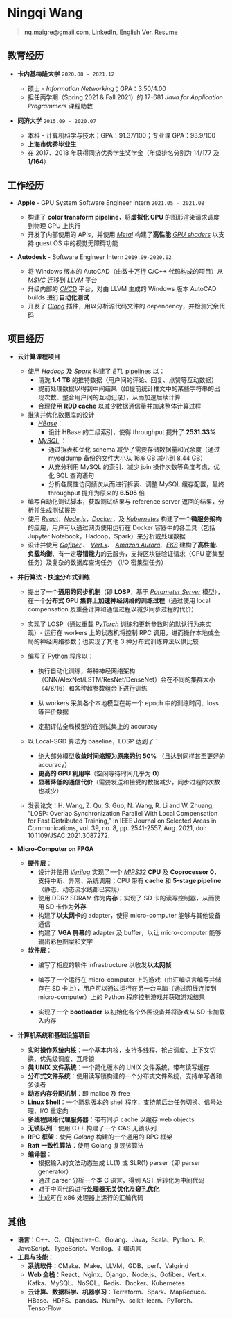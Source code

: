# Ningqi Wang

> nq.maigre@gmail.com, [LinkedIn](https://www.linkedin.com/in/ningqi-wang), [English Ver. Resume](https://drive.google.com/file/d/1xYoTwvz8s6pVGqTGwRoXwsvuOyOlt6ME)



## 教育经历

* __卡内基梅隆大学__ `2020.08 - 2021.12`
  * 硕士 - *Information Networking*；GPA：3.50/4.00
  * 担任两学期（Spring 2021 & Fall 2021）的 17-681 *Java for Application Programmers* 课程助教

* __同济大学__ `2015.09 - 2020.07`
  * 本科 - 计算机科学与技术；GPA：91.37/100；专业课 GPA：93.9/100
  * **上海市优秀毕业生**
  * 在 2017、2018 年获得同济优秀学生奖学金（年级排名分别为 14/177 及 **1/164**）



## 工作经历

* __Apple__ - GPU System Software Engineer Intern `2021.05 - 2021.08`
  * 构建了 **color transform pipeline**，将**虚拟化 GPU** 的图形渲染请求调度到物理 GPU 上执行
  * 开发了内部使用的 APIs，并使用 *<u>Metal</u>* 构建了**高性能** *<u>GPU shaders</u>* 以支持 guest OS 中的视觉无障碍功能

* __Autodesk__ - Software Engineer Intern `2019.09-2020.02`
  * 将 Windows 版本的 AutoCAD（由数十万行 C/C++ 代码构成的项目）从 *<u>MSVC</u>* 迁移到 *<u>LLVM</u>* 平台
  * 升级内部的 *<u>CI/CD</u>* 平台，对由 LLVM 生成的 Windows 版本 AutoCAD builds 进行**自动化测试**
  * 开发了 *<u>Clang</u>* 插件，用以分析源代码文件的 dependency，并检测冗余代码



## 项目经历

* **云计算课程项目**
  * 使用 *<u>Hadoop</u>* 及 *<u>Spark</u>* 构建了 <u>*ETL* pipelines</u> 以：
    * 清洗 **1.4 TB** 的推特数据（用户间的评论、回复、点赞等互动数据）
    * 提前处理数据以得到中间结果（如提前统计推文中的某些字符串的出现次数、整合用户间的互动记录），从而加速后续计算
    * 合理使用 **RDD cache** 以减少数据通信量并加速整体计算过程
  * 推演并优化数据库的设计
    * <u>*HBase*</u>：
      * 设计 HBase 的二级索引，使得 throughput 提升了 **2531.33%**
    * <u>*MySQL*</u> ：
      * 通过拆表和优化 schema 减少了需要存储数据量和冗余度（通过 mysqldump 备份的文件大小从 16.6 GB 减小到 8.44 GB）
      * 从充分利用 MySQL 的索引、减少 join 操作次数等角度考虑，优化 SQL 查询语句
      * 分析各属性访问频次从而进行拆表、调整 MySQL 缓存配置，最终 throughput 提升为原来的 **6.595** 倍
  * 编写自动化测试脚本，获取测试结果与 reference server 返回的结果，分析并生成测试报告
  * 使用 *<u>React</u>*，*<u>Node.js</u>*，*<u>Docker</u>*，及 *<u>Kubernetes</u>* 构建了一个**微服务架构**的应用，用户可以通过网页使用运行在 Docker 容器中的各工具（包括 Jupyter Notebook，Hadoop，Spark）来分析或处理数据
  * 设计并使用 *<u>Gofiber</u>* 、 *<u>Vert.x</u>*、 *<u>Amazon Aurora</u>*、*<u>EKS</u>* 建构了**高性能**、**负载均衡**、有一定**容错能力**的云服务，支持区块链验证请求（CPU 密集型任务）及复杂的数据库查询任务 （I/O 密集型任务）
* **并行算法 - 快速分布式训练**
  * 提出了一个**通用的同步机制**（即 **LOSP**，基于 *<u>Parameter Server</u>* 模型），在一个**分布式 GPU 集群**上**加速神经网络的训练过程**（通过使用 local compensation 及重叠计算和通信过程以减少同步过程的代价）
  * 实现了 LOSP（通过重载 *<u>PyTorch</u>* 训练和更新参数时的默认行为来实现）- 运行在 workers 上的状态机将控制 RPC 调用，进而操作本地或全局的神经网络参数；也实现了其他 3 种分布式训练算法以供比较
  * 编写了 Python 程序以：

    * 执行自动化训练，每种神经网络架构（CNN/AlexNet/LSTM/ResNet/DenseNet）会在不同的集群大小（4/8/16）和各种超参数组合下进行训练
    * 从 workers 采集各个本地模型在每一个 epoch 中的训练时间、loss 等评价数据

    * 定期评估全局模型的在测试集上的 accuracy
  * 以 Local-SGD 算法为 baseline，LOSP 达到了：

    * 绝大部分模型**收敛时间缩短为原来的约 50%** （且达到同样甚至更好的 accuracy）
    * **更高的 GPU 利用率**（空闲等待时间几乎为 **0**）
    * **显著降低的通信代价**（需要发送和接受的数据减少，同步过程的次数也减少）
  * 发表论文：H. Wang, Z. Qu, S. Guo, N. Wang, R. Li and W. Zhuang, ”LOSP: Overlap Synchronization Parallel With Local Compensation for Fast Distributed Training,” in IEEE Journal on Selected Areas in Communications, vol. 39, no. 8, pp. 2541-2557, Aug. 2021, doi: 10.1109/JSAC.2021.3087272.

* **Micro-Computer on FPGA**
  * **硬件层**：
    * 设计并使用 *<u>Verilog</u>* 实现了一个 *<u>MIPS32</u>* **CPU** 及 **Coprocessor 0**，支持中断、异常、系统调用；CPU 带有 **cache** 和 **5-stage pipeline**（静态、动态流水线都已实现）
    * 使用 DDR2 SDRAM 作为**内存**；实现了 SD 卡的读写控制器，从而使用 SD 卡作为**外存**
    * 构建了**以太网卡**的 adapter，使得 micro-computer 能够与其他设备通信
    * 构建了 **VGA 屏幕**的 adapter 及 buffer，以让 micro-computer 能够输出彩色图案和文字
  * **软件层**：
    * 编写了相应的软件 infrastructure 以收发**以太网帧**
    * 编写了一个运行在 micro-computer 上的游戏（由汇编语言编写并储存在 SD 卡上），用户可以通过运行在另一台电脑（通过网线连接到 micro-computer）上的 Python 程序控制游戏并获取游戏结果

    * 实现了一个 **bootloader** 以初始化各个外围设备并将游戏从 SD 卡加载入内存

* **计算机系统和基础设施项目**
  * **实时操作系统内核**：一个基本内核，支持多线程、抢占调度、上下文切换、优先级调度、互斥锁
  * **类 UNIX 文件系统**：一个简化版本的 UNIX 文件系统，带有读写缓存
  * **分布式文件系统**：使用读写锁构建的一个分布式文件系统，支持单写者和多读者
  * **动态内存分配机制**：即 malloc 及 free
  * **Linux Shell**：一个简易版本的 shell 程序，支持前后台任务切换、信号处理、I/O 重定向
  * **多线程网络代理服务器**：带有同步 cache 以缓存 web objects
  * **无锁队列**：使用 C++ 构建了一个 CAS 无锁队列
  * **RPC 框架**：使用 *Golang* 构建的一个通用的 RPC 框架
  * **Raft 一致性算法**：使用 Golang 复现该算法
  * **编译器**：
    * 根据输入的文法动态生成 LL(1) 或 SLR(1) parser（即 parser generator）
    * 通过 parser 分析一个类 C 语言，得到 AST 后转化为中间代码
    * 对于中间代码进行**处理器无关优化**及**窥孔优化**
    * 生成可在 x86 处理器上运行的汇编代码



## 其他

* **语言**：C++、C、Objective-C、Golang、Java，Scala、Python、R、JavaScript、TypeScript、Verilog、汇编语言
* **工具与技能**：
  * **系统软件**：CMake、Make、LLVM、GDB、perf、Valgrind
  * **Web 全栈**：React、Nginx、Django、Node.js、Gofiber、Vert.x、Kafka、MySQL、NoSQL、Redis、Docker、Kubernetes
  * **云计算、数据科学、机器学习**：Terraform、Spark、MapReduce、HBase、HDFS、pandas、NumPy、scikit-learn、PyTorch、TensorFlow

